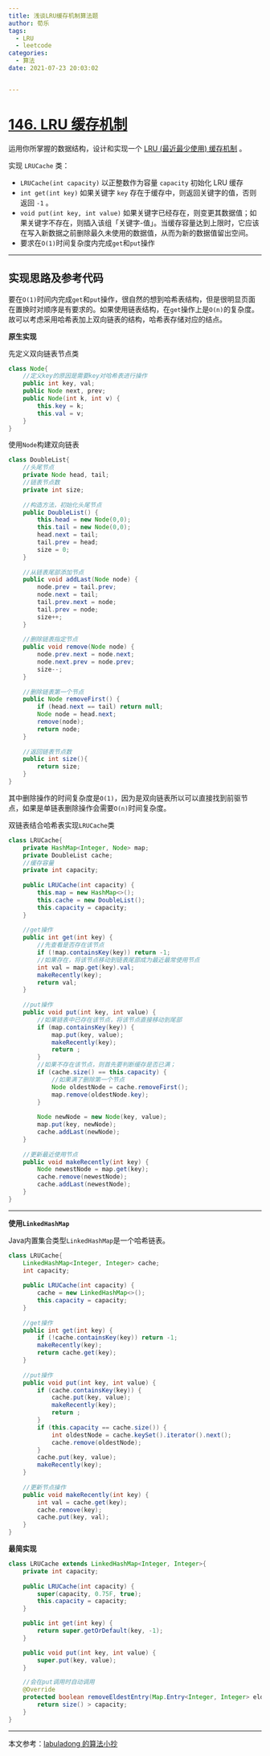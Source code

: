 ```yaml
---
title: 浅谈LRU缓存机制算法题
author: 荀乐
tags:
  - LRU
  - leetcode
categories:
  - 算法
date: 2021-07-23 20:03:02


---
```

# [146. LRU 缓存机制](https://leetcode-cn.com/problems/lru-cache/)

运用你所掌握的数据结构，设计和实现一个 [LRU (最近最少使用) 缓存机制](https://baike.baidu.com/item/LRU) 。

实现 `LRUCache` 类：

-   `LRUCache(int capacity)` 以正整数作为容量 `capacity` 初始化 LRU 缓存
-   `int get(int key)` 如果关键字 `key` 存在于缓存中，则返回关键字的值，否则返回 `-1` 。
-   `void put(int key, int value)` 如果关键字已经存在，则变更其数据值；如果关键字不存在，则插入该组「关键字-值」。当缓存容量达到上限时，它应该在写入新数据之前删除最久未使用的数据值，从而为新的数据值留出空间。
-   要求在`O(1)`时间复杂度内完成`get`和`put`操作

---

## 实现思路及参考代码

要在`O(1)`时间内完成`get`和`put`操作，很自然的想到哈希表结构，但是很明显页面在置换时对顺序是有要求的。如果使用链表结构，在`get`操作上是`O(n)`的复杂度。故可以考虑采用哈希表加上双向链表的结构，哈希表存储对应的结点。

**原生实现**

先定义双向链表节点类

```java
class Node{
    //定义key的原因是需要key对哈希表进行操作
    public int key, val;
    public Node next, prev;
    public Node(int k, int v) {
        this.key = k;
        this.val = v;
    }
}
```

使用`Node`构建双向链表

```java
class DoubleList{
    //头尾节点
	private Node head, tail;
    //链表节点数
    private int size;
    
    //构造方法，初始化头尾节点
    public DoubleList() {
        this.head = new Node(0,0);
        this.tail = new Node(0,0);
        head.next = tail;
        tail.prev = head;
        size = 0;
    }
    
    //从链表尾部添加节点
    public void addLast(Node node) {
        node.prev = tail.prev;
        node.next = tail;
        tail.prev.next = node;
        tail.prev = node;
        size++;
    }
    
    //删除链表指定节点
    public void remove(Node node) {
        node.prev.next = node.next;
        node.next.prev = node.prev;
        size--;
    }
    
    //删除链表第一个节点
    public Node removeFirst() {
        if (head.next == tail) return null;
        Node node = head.next;
        remove(node);
        return node;
    }
    
    //返回链表节点数
    public int size(){
        return size;
    }
}
```

其中删除操作的时间复杂度是`O(1)`，因为是双向链表所以可以直接找到前驱节点，如果是单链表删除操作会需要`O(n)`时间复杂度。

双链表结合哈希表实现`LRUCache`类

```java
class LRUCache{
    private HashMap<Integer, Node> map;
    private DoubleList cache;
    //缓存容量
    private int capacity;
    
    public LRUCache(int capacity) {
        this.map = new HashMap<>();
        this.cache = new DoubleList();
        this.capacity = capacity;
    }
    
    //get操作
    public int get(int key) {
        //先查看是否存在该节点
        if (!map.containsKey(key)) return -1;
        //如果存在，将该节点移动到链表尾部成为最近最常使用节点
        int val = map.get(key).val;
        makeRecently(key);
        return val;
    }
    
    //put操作
    public void put(int key, int value) {
        //如果链表中已存在该节点，将该节点直接移动到尾部
        if (map.containsKey(key)) {
            map.put(key, value);
            makeRecently(key);
            return ;
        }
        //如果不存在该节点，则首先要判断缓存是否已满；
        if (cache.size() == this.capacity) {
            //如果满了删除第一个节点
            Node oldestNode = cache.removeFirst();
            map.remove(oldestNode.key);
        }
        
        Node newNode = new Node(key, value);
        map.put(key, newNode);
        cache.addLast(newNode);
    }
    
    //更新最近使用节点
    public void makeRecently(int key) {
        Node newestNode = map.get(key);
        cache.remove(newestNode);
        cache.addLast(newestNode);
    }
}
```



---

**使用`LinkedHashMap`**

Java内置集合类型`LinkedHashMap`是一个哈希链表。

```java
class LRUCache{
    LinkedHashMap<Integer, Integer> cache;
    int capacity;
    
    public LRUCache(int capacity) {
        cache = new LinkedHashMap<>();
        this.capacity = capacity;
    }
    
    //get操作
    public int get(int key) {
        if (!cache.containsKey(key)) return -1;
        makeRecently(key);
       	return cache.get(key);
    }
    
    //put操作
    public void put(int key, int value) {
        if (cache.containsKey(key)) {
            cache.put(key, value);
            makeRecently(key);
            return ;
        }
        if (this.capacity == cache.size()) {
            int oldestNode = cache.keySet().iterator().next();
            cache.remove(oldestNode);
        }
        cache.put(key, value);
        makeRecently(key);
    }
    
    //更新节点操作
    public void makeRecently(int key) {
        int val = cache.get(key);
        cache.remove(key);
        cache.put(key, val);
    }
}
```

**最简实现**

```java
class LRUCache extends LinkedHashMap<Integer, Integer>{
    private int capacity;
    
    public LRUCache(int capacity) {
        super(capacity, 0.75F, true);
        this.capacity = capacity;
    }

    public int get(int key) {
        return super.getOrDefault(key, -1);
    }

    public void put(int key, int value) {
        super.put(key, value);
    }

    //会在put调用时自动调用
    @Override
    protected boolean removeEldestEntry(Map.Entry<Integer, Integer> eldest) {
        return size() > capacity; 
    }
}
```



---

本文参考：[labuladong 的算法小抄](https://github.com/labuladong/fucking-algorithm#labuladong-的算法小抄)